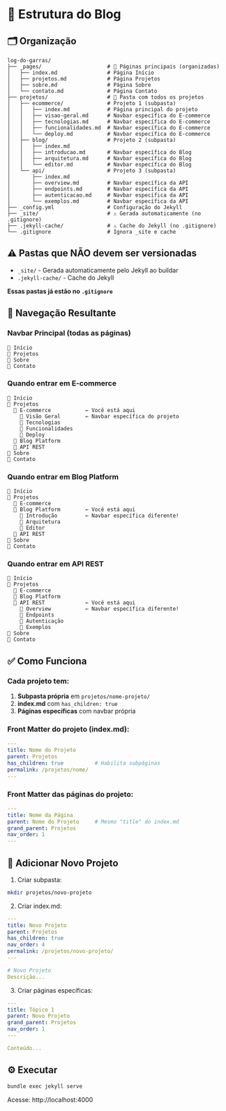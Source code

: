 # 📁 Estrutura do Blog

## 🗂️ Organização

```
log-do-garras/
├── _pages/                     # 📂 Páginas principais (organizadas)
│   ├── index.md                # Página Início
│   ├── projetos.md             # Página Projetos
│   ├── sobre.md                # Página Sobre
│   └── contato.md              # Página Contato
├── projetos/                   # 📂 Pasta com todos os projetos
│   ├── ecommerce/              # Projeto 1 (subpasta)
│   │   ├── index.md            # Página principal do projeto
│   │   ├── visao-geral.md      # Navbar específica do E-commerce
│   │   ├── tecnologias.md      # Navbar específica do E-commerce
│   │   ├── funcionalidades.md  # Navbar específica do E-commerce
│   │   └── deploy.md           # Navbar específica do E-commerce
│   ├── blog/                   # Projeto 2 (subpasta)
│   │   ├── index.md
│   │   ├── introducao.md       # Navbar específica do Blog
│   │   ├── arquitetura.md      # Navbar específica do Blog
│   │   └── editor.md           # Navbar específica do Blog
│   └── api/                    # Projeto 3 (subpasta)
│       ├── index.md
│       ├── overview.md         # Navbar específica da API
│       ├── endpoints.md        # Navbar específica da API
│       ├── autenticacao.md     # Navbar específica da API
│       └── exemplos.md         # Navbar específica da API
├── _config.yml                 # Configuração do Jekyll
├── _site/                      # ⚠️ Gerada automaticamente (no .gitignore)
├── .jekyll-cache/              # ⚠️ Cache do Jekyll (no .gitignore)
└── .gitignore                  # Ignora _site e cache
```

## ⚠️ Pastas que NÃO devem ser versionadas

- `_site/` - Gerada automaticamente pelo Jekyll ao buildar
- `.jekyll-cache/` - Cache do Jekyll

**Essas pastas já estão no `.gitignore`**

## 🎯 Navegação Resultante

### Navbar Principal (todas as páginas)
```
📄 Início
📁 Projetos
📄 Sobre
📄 Contato
```

### Quando entrar em E-commerce
```
📄 Início
📁 Projetos
  📁 E-commerce           ← Você está aqui
    📄 Visão Geral        ← Navbar específica do projeto
    📄 Tecnologias
    📄 Funcionalidades
    📄 Deploy
  📁 Blog Platform
  📁 API REST
📄 Sobre
📄 Contato
```

### Quando entrar em Blog Platform
```
📄 Início
📁 Projetos
  📁 E-commerce
  📁 Blog Platform        ← Você está aqui
    📄 Introdução         ← Navbar específica diferente!
    📄 Arquitetura
    📄 Editor
  📁 API REST
📄 Sobre
📄 Contato
```

### Quando entrar em API REST
```
📄 Início
📁 Projetos
  📁 E-commerce
  📁 Blog Platform
  📁 API REST             ← Você está aqui
    📄 Overview           ← Navbar específica diferente!
    📄 Endpoints
    📄 Autenticação
    📄 Exemplos
📄 Sobre
📄 Contato
```

## ✅ Como Funciona

### Cada projeto tem:
1. **Subpasta própria** em `projetos/nome-projeto/`
2. **index.md** com `has_children: true`
3. **Páginas específicas** com navbar própria

### Front Matter do projeto (index.md):
```yaml
---
title: Nome do Projeto
parent: Projetos
has_children: true          # Habilita subpáginas
permalink: /projetos/nome/
---
```

### Front Matter das páginas do projeto:
```yaml
---
title: Nome da Página
parent: Nome do Projeto     # Mesmo "title" do index.md
grand_parent: Projetos
nav_order: 1
---
```

## 🚀 Adicionar Novo Projeto

1. Criar subpasta:
```bash
mkdir projetos/novo-projeto
```

2. Criar index.md:
```yaml
---
title: Novo Projeto
parent: Projetos
has_children: true
nav_order: 4
permalink: /projetos/novo-projeto/
---

# Novo Projeto
Descrição...
```

3. Criar páginas específicas:
```yaml
---
title: Tópico 1
parent: Novo Projeto
grand_parent: Projetos
nav_order: 1
---

Conteúdo...
```

## ⚙️ Executar

```bash
bundle exec jekyll serve
```

Acesse: http://localhost:4000
